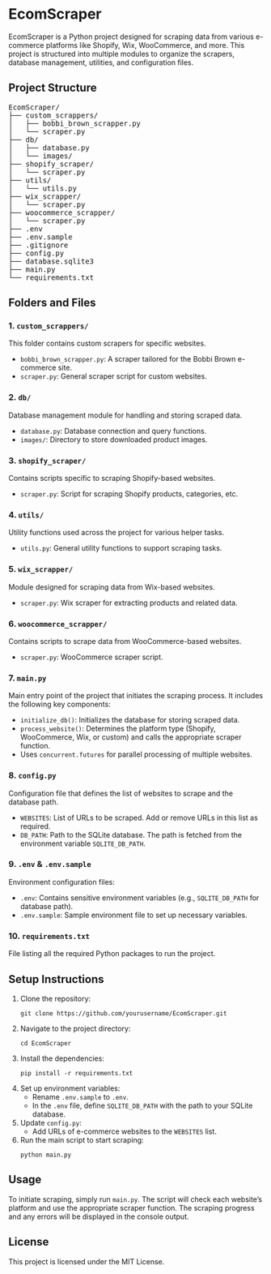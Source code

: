 <html lang="en">
<head>
    
</head>
<body>

<h1>EcomScraper</h1>
<p>EcomScraper is a Python project designed for scraping data from various e-commerce platforms like Shopify, Wix, WooCommerce, and more. This project is structured into multiple modules to organize the scrapers, database management, utilities, and configuration files.</p>

<h2>Project Structure</h2>

<pre>
EcomScraper/
├── custom_scrappers/
│   ├── bobbi_brown_scrapper.py
│   └── scraper.py
├── db/
│   ├── database.py
│   └── images/
├── shopify_scraper/
│   └── scraper.py
├── utils/
│   └── utils.py
├── wix_scrapper/
│   └── scraper.py
├── woocommerce_scrapper/
│   └── scraper.py
├── .env
├── .env.sample
├── .gitignore
├── config.py
├── database.sqlite3
├── main.py
└── requirements.txt
</pre>

<h2>Folders and Files</h2>

<h3>1. <code>custom_scrappers/</code></h3>
<p>This folder contains custom scrapers for specific websites.</p>
<ul>
    <li><code>bobbi_brown_scrapper.py</code>: A scraper tailored for the Bobbi Brown e-commerce site.</li>
    <li><code>scraper.py</code>: General scraper script for custom websites.</li>
</ul>

<h3>2. <code>db/</code></h3>
<p>Database management module for handling and storing scraped data.</p>
<ul>
    <li><code>database.py</code>: Database connection and query functions.</li>
    <li><code>images/</code>: Directory to store downloaded product images.</li>
</ul>

<h3>3. <code>shopify_scraper/</code></h3>
<p>Contains scripts specific to scraping Shopify-based websites.</p>
<ul>
    <li><code>scraper.py</code>: Script for scraping Shopify products, categories, etc.</li>
</ul>

<h3>4. <code>utils/</code></h3>
<p>Utility functions used across the project for various helper tasks.</p>
<ul>
    <li><code>utils.py</code>: General utility functions to support scraping tasks.</li>
</ul>

<h3>5. <code>wix_scrapper/</code></h3>
<p>Module designed for scraping data from Wix-based websites.</p>
<ul>
    <li><code>scraper.py</code>: Wix scraper for extracting products and related data.</li>
</ul>

<h3>6. <code>woocommerce_scrapper/</code></h3>
<p>Contains scripts to scrape data from WooCommerce-based websites.</p>
<ul>
    <li><code>scraper.py</code>: WooCommerce scraper script.</li>
</ul>

<h3>7. <code>main.py</code></h3>
<p>Main entry point of the project that initiates the scraping process. It includes the following key components:</p>
<ul>
    <li><code>initialize_db()</code>: Initializes the database for storing scraped data.</li>
    <li><code>process_website()</code>: Determines the platform type (Shopify, WooCommerce, Wix, or custom) and calls the appropriate scraper function.</li>
    <li>Uses <code>concurrent.futures</code> for parallel processing of multiple websites.</li>
</ul>

<h3>8. <code>config.py</code></h3>
<p>Configuration file that defines the list of websites to scrape and the database path.</p>
<ul>
    <li><code>WEBSITES</code>: List of URLs to be scraped. Add or remove URLs in this list as required.</li>
    <li><code>DB_PATH</code>: Path to the SQLite database. The path is fetched from the environment variable <code>SQLITE_DB_PATH</code>.</li>
</ul>

<h3>9. <code>.env</code> & <code>.env.sample</code></h3>
<p>Environment configuration files:</p>
<ul>
    <li><code>.env</code>: Contains sensitive environment variables (e.g., <code>SQLITE_DB_PATH</code> for database path).</li>
    <li><code>.env.sample</code>: Sample environment file to set up necessary variables.</li>
</ul>

<h3>10. <code>requirements.txt</code></h3>
<p>File listing all the required Python packages to run the project.</p>

<h2>Setup Instructions</h2>
<ol>
    <li>Clone the repository:
        <pre><code>git clone https://github.com/yourusername/EcomScraper.git</code></pre>
    </li>
    <li>Navigate to the project directory:
        <pre><code>cd EcomScraper</code></pre>
    </li>
    <li>Install the dependencies:
        <pre><code>pip install -r requirements.txt</code></pre>
    </li>
    <li>Set up environment variables:
        <ul>
            <li>Rename <code>.env.sample</code> to <code>.env</code>.</li>
            <li>In the <code>.env</code> file, define <code>SQLITE_DB_PATH</code> with the path to your SQLite database.</li>
        </ul>
    </li>
    <li>Update <code>config.py</code>:
        <ul>
            <li>Add URLs of e-commerce websites to the <code>WEBSITES</code> list.</li>
        </ul>
    </li>
    <li>Run the main script to start scraping:
        <pre><code>python main.py</code></pre>
    </li>
</ol>

<h2>Usage</h2>
<p>To initiate scraping, simply run <code>main.py</code>. The script will check each website’s platform and use the appropriate scraper function. The scraping progress and any errors will be displayed in the console output.</p>

<h2>License</h2>
<p>This project is licensed under the MIT License.</p>

</body>
</html>
